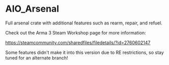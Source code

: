 # AIO_Arsenal
Full arsenal crate with additional features such as rearm, repair, and refuel.

Check out the Arma 3 Steam Workshop page for more information:

https://steamcommunity.com/sharedfiles/filedetails/?id=2760602147

Some features didn't make it into this version due to RE restrictions,
so stay tuned for an alternate branch!
